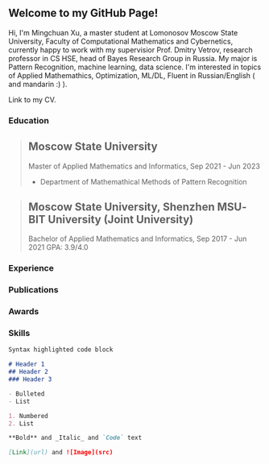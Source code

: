 ## Welcome to my GitHub Page!  

Hi, I'm Mingchuan Xu, a master student at Lomonosov Moscow State University, Faculty of Computational Mathematics and Cybernetics, currently happy to work with my supervisior Prof. Dmitry Vetrov, research professor in CS HSE, head of Bayes Research Group in Russia. My major is Pattern Recognition, machine learning, data science. I'm interested in topics of Applied Mathemathics, Optimization, ML/DL, Fluent in Russian/English ( and mandarin :) ).  

Link to my CV.

### Education
> ## Moscow State University
> Master of Applied Mathematics and Informatics, Sep 2021 - Jun 2023
> - Department of Mathemathical Methods of Pattern Recognition
> 

> ## Moscow State University, Shenzhen MSU‐BIT University (Joint University)
> Bachelor of Applied Mathematics and Informatics, Sep 2017 - Jun 2021
> GPA: 3.9/4.0  



### Experience  

### Publications

### Awards

### Skills

```markdown
Syntax highlighted code block

# Header 1
## Header 2
### Header 3

- Bulleted
- List

1. Numbered
2. List

**Bold** and _Italic_ and `Code` text

[Link](url) and ![Image](src)
```
